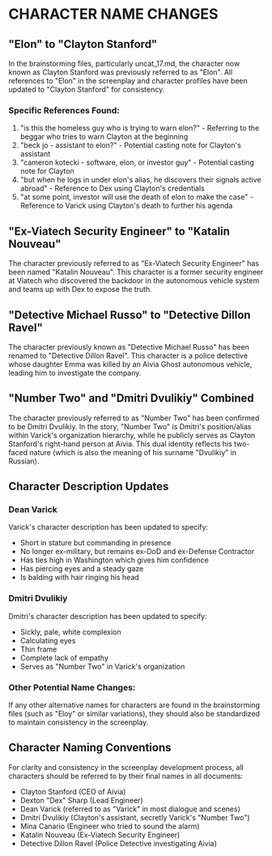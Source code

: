 # CHARACTER NAME CHANGES

## "Elon" to "Clayton Stanford"

In the brainstorming files, particularly uncat_17.md, the character now known as Clayton Stanford was previously referred to as "Elon". All references to "Elon" in the screenplay and character profiles have been updated to "Clayton Stanford" for consistency.

### Specific References Found:

1. "is this the homeless guy who is trying to warn elon?" - Referring to the beggar who tries to warn Clayton at the beginning
2. "beck jo - assistant to elon?" - Potential casting note for Clayton's assistant
3. "cameron kotecki - software, elon, or investor guy" - Potential casting note for Clayton
4. "but when he logs in under elon's alias, he discovers their signals active abroad" - Reference to Dex using Clayton's credentials
5. "at some point, investor will use the death of elon to make the case" - Reference to Varick using Clayton's death to further his agenda

## "Ex-Viatech Security Engineer" to "Katalin Nouveau"

The character previously referred to as "Ex-Viatech Security Engineer" has been named "Katalin Nouveau". This character is a former security engineer at Viatech who discovered the backdoor in the autonomous vehicle system and teams up with Dex to expose the truth.

## "Detective Michael Russo" to "Detective Dillon Ravel"

The character previously known as "Detective Michael Russo" has been renamed to "Detective Dillon Ravel". This character is a police detective whose daughter Emma was killed by an Aivia Ghost autonomous vehicle, leading him to investigate the company.

## "Number Two" and "Dmitri Dvulikiy" Combined

The character previously referred to as "Number Two" has been confirmed to be Dmitri Dvulikiy. In the story, "Number Two" is Dmitri's position/alias within Varick's organization hierarchy, while he publicly serves as Clayton Stanford's right-hand person at Aivia. This dual identity reflects his two-faced nature (which is also the meaning of his surname "Dvulikiy" in Russian).

## Character Description Updates

### Dean Varick

Varick's character description has been updated to specify:
- Short in stature but commanding in presence
- No longer ex-military, but remains ex-DoD and ex-Defense Contractor
- Has ties high in Washington which gives him confidence
- Has piercing eyes and a steady gaze
- Is balding with hair ringing his head

### Dmitri Dvulikiy

Dmitri's character description has been updated to specify:
- Sickly, pale, white complexion
- Calculating eyes
- Thin frame
- Complete lack of empathy
- Serves as "Number Two" in Varick's organization

### Other Potential Name Changes:

If any other alternative names for characters are found in the brainstorming files (such as "Eloy" or similar variations), they should also be standardized to maintain consistency in the screenplay.

## Character Naming Conventions

For clarity and consistency in the screenplay development process, all characters should be referred to by their final names in all documents:

- Clayton Stanford (CEO of Aivia)
- Dexton "Dex" Sharp (Lead Engineer)
- Dean Varick (referred to as "Varick" in most dialogue and scenes)
- Dmitri Dvulikiy (Clayton's assistant, secretly Varick's "Number Two")
- Mina Canario (Engineer who tried to sound the alarm)
- Katalin Nouveau (Ex-Viatech Security Engineer)
- Detective Dillon Ravel (Police Detective investigating Aivia)
